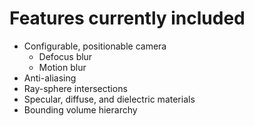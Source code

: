 # Features currently included

- Configurable, positionable camera
    - Defocus blur
    - Motion blur
- Anti-aliasing
- Ray-sphere intersections
- Specular, diffuse, and dielectric materials
- Bounding volume hierarchy